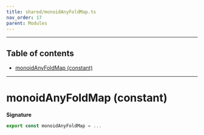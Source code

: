 ```yaml
---
title: shared/monoidAnyFoldMap.ts
nav_order: 17
parent: Modules
---
```


---

<h2 class="text-delta">Table of contents</h2>

- [monoidAnyFoldMap (constant)](#monoidanyfoldmap-constant)

---

# monoidAnyFoldMap (constant)

**Signature**

```ts
export const monoidAnyFoldMap = ...
```
